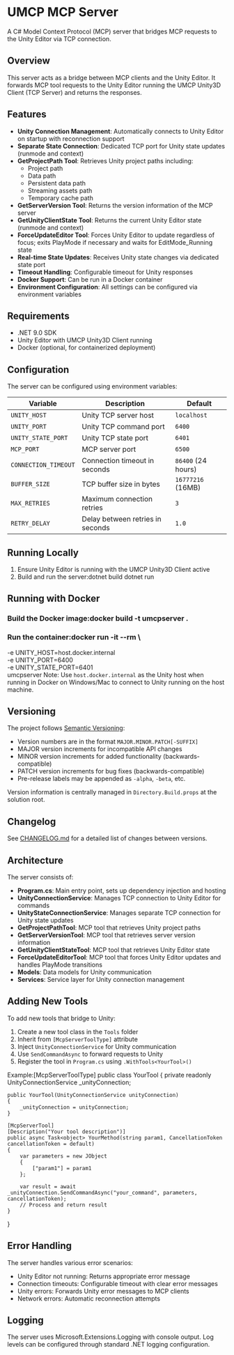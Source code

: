 # UMCP MCP Server

A C# Model Context Protocol (MCP) server that bridges MCP requests to the Unity Editor via TCP connection.

## Overview

This server acts as a bridge between MCP clients and the Unity Editor. It forwards MCP tool requests to the Unity Editor running the UMCP Unity3D Client (TCP Server) and returns the responses.

## Features

- **Unity Connection Management**: Automatically connects to Unity Editor on startup with reconnection support
- **Separate State Connection**: Dedicated TCP port for Unity state updates (runmode and context)
- **GetProjectPath Tool**: Retrieves Unity project paths including:
  - Project path
  - Data path
  - Persistent data path
  - Streaming assets path
  - Temporary cache path
- **GetServerVersion Tool**: Returns the version information of the MCP server
- **GetUnityClientState Tool**: Returns the current Unity Editor state (runmode and context)
- **ForceUpdateEditor Tool**: Forces Unity Editor to update regardless of focus; exits PlayMode if necessary and waits for EditMode_Running state
- **Real-time State Updates**: Receives Unity state changes via dedicated state port
- **Timeout Handling**: Configurable timeout for Unity responses
- **Docker Support**: Can be run in a Docker container
- **Environment Configuration**: All settings can be configured via environment variables

## Requirements

- .NET 9.0 SDK
- Unity Editor with UMCP Unity3D Client running
- Docker (optional, for containerized deployment)

## Configuration

The server can be configured using environment variables:

| Variable | Description | Default |
|----------|-------------|---------|
| `UNITY_HOST` | Unity TCP server host | `localhost` |
| `UNITY_PORT` | Unity TCP command port | `6400` |
| `UNITY_STATE_PORT` | Unity TCP state port | `6401` |
| `MCP_PORT` | MCP server port | `6500` |
| `CONNECTION_TIMEOUT` | Connection timeout in seconds | `86400` (24 hours) |
| `BUFFER_SIZE` | TCP buffer size in bytes | `16777216` (16MB) |
| `MAX_RETRIES` | Maximum connection retries | `3` |
| `RETRY_DELAY` | Delay between retries in seconds | `1.0` |

## Running Locally

1. Ensure Unity Editor is running with the UMCP Unity3D Client active
2. Build and run the server:dotnet build
   dotnet run
## Running with Docker

### Build the Docker image:docker build -t umcpserver .
### Run the container:docker run -it --rm \
  -e UNITY_HOST=host.docker.internal \
  -e UNITY_PORT=6400 \
  -e UNITY_STATE_PORT=6401 \
  umcpserver
Note: Use `host.docker.internal` as the Unity host when running in Docker on Windows/Mac to connect to Unity running on the host machine.

## Versioning

The project follows [Semantic Versioning](https://semver.org/spec/v2.0.0.html):

- Version numbers are in the format `MAJOR.MINOR.PATCH[-SUFFIX]`
- MAJOR version increments for incompatible API changes
- MINOR version increments for added functionality (backwards-compatible)
- PATCH version increments for bug fixes (backwards-compatible)
- Pre-release labels may be appended as `-alpha`, `-beta`, etc.

Version information is centrally managed in `Directory.Build.props` at the solution root.

## Changelog

See [CHANGELOG.md](CHANGELOG.md) for a detailed list of changes between versions.

## Architecture

The server consists of:

- **Program.cs**: Main entry point, sets up dependency injection and hosting
- **UnityConnectionService**: Manages TCP connection to Unity Editor for commands
- **UnityStateConnectionService**: Manages separate TCP connection for Unity state updates
- **GetProjectPathTool**: MCP tool that retrieves Unity project paths
- **GetServerVersionTool**: MCP tool that retrieves server version information
- **GetUnityClientStateTool**: MCP tool that retrieves Unity Editor state
- **ForceUpdateEditorTool**: MCP tool that forces Unity Editor updates and handles PlayMode transitions
- **Models**: Data models for Unity communication
- **Services**: Service layer for Unity connection management

## Adding New Tools

To add new tools that bridge to Unity:

1. Create a new tool class in the `Tools` folder
2. Inherit from `[McpServerToolType]` attribute
3. Inject `UnityConnectionService` for Unity communication
4. Use `SendCommandAsync` to forward requests to Unity
5. Register the tool in `Program.cs` using `.WithTools<YourTool>()`

Example:[McpServerToolType]
public class YourTool
{
    private readonly UnityConnectionService _unityConnection;
    
    public YourTool(UnityConnectionService unityConnection)
    {
        _unityConnection = unityConnection;
    }
    
    [McpServerTool]
    [Description("Your tool description")]
    public async Task<object> YourMethod(string param1, CancellationToken cancellationToken = default)
    {
        var parameters = new JObject
        {
            ["param1"] = param1
        };
        
        var result = await _unityConnection.SendCommandAsync("your_command", parameters, cancellationToken);
        // Process and return result
    }
}
## Error Handling

The server handles various error scenarios:

- Unity Editor not running: Returns appropriate error message
- Connection timeouts: Configurable timeout with clear error messages
- Unity errors: Forwards Unity error messages to MCP clients
- Network errors: Automatic reconnection attempts

## Logging

The server uses Microsoft.Extensions.Logging with console output. Log levels can be configured through standard .NET logging configuration.
